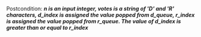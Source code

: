 Postcondition: ***n is an input integer, votes is a string of 'D' and 'R' characters, d_index is assigned the value popped from d_queue, r_index is assigned the value popped from r_queue. The value of d_index is greater than or equal to r_index***
